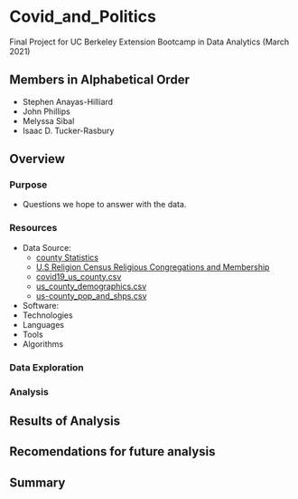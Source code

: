 # Covid_and_Politics
Final Project for UC Berkeley Extension Bootcamp in Data Analytics (March 2021)

## Members in Alphabetical Order
 - Stephen Anayas-Hilliard
 - John Phillips
 - Melyssa Sibal
 - Isaac D. Tucker-Rasbury

## Overview

### Purpose
 - Questions we hope to answer with the data.

### Resources
- Data Source: 
  - [county Statistics](https://github.com/stephenanayashilliard/Covid_and_Politics/blob/main/Data/county_statistics.csv)
  - [U.S Religion Census Religious Congregations and Membership](https://github.com/stephenanayashilliard/Covid_and_Politics/blob/main/Data/U.S.%20Religion%20Census%20Religious%20Congregations%20and%20Membership%20Study%2C%202010%20(County%20File).csv)
  - [covid19_us_county.csv](https://github.com/stephenanayashilliard/Covid_and_Politics/blob/main/Data/covid19_us_county.csv)
  - [us_county_demographics.csv](https://github.com/stephenanayashilliard/Covid_and_Politics/blob/main/Data/us_county_demographics.csv)
  - [us-county_pop_and_shps.csv](https://github.com/stephenanayashilliard/Covid_and_Politics/blob/main/Data/us_county_pop_and_shps.csv)
- Software:
 - Technologies
 - Languages
 - Tools
 - Algorithms

### Data Exploration

### Analysis
 
## Results of Analysis

## Recomendations for future analysis

## Summary
